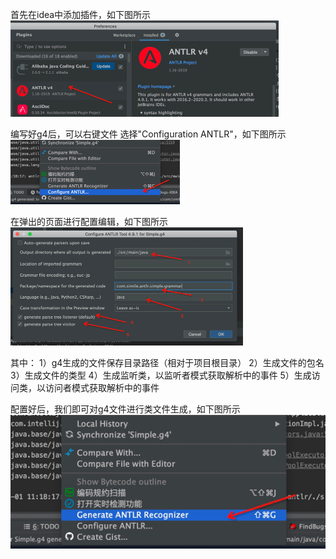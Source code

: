 
首先在idea中添加插件，如下图所示
![](doc/idea_antlr_plugin.png)

编写好g4后，可以右键文件
选择"Configuration ANTLR"，如下图所示
![](doc/g4_config_0.png)

在弹出的页面进行配置编辑，如下图所示
![](doc/g4_config.png)

其中：
1）g4生成的文件保存目录路径（相对于项目根目录）
2）生成文件的包名
3）生成文件的类型
4）生成监听类，以监听者模式获取解析中的事件
5）生成访问类，以访问者模式获取解析中的事件

配置好后，我们即可对g4文件进行类文件生成，如下图所示
![](doc/g4_generate.png)